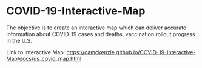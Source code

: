 # COVID-19-Interactive-Map

The objective is to create an interactive map which can deliver accurate information about COVID-19 cases and deaths, vaccination rollout progress in the U.S.

Link to Interactive Map: https://camckenzie.github.io/COVID-19-Interactive-Map/docs/us_covid_map.html
